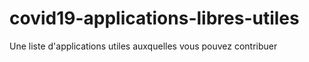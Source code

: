 # covid19-applications-libres-utiles
Une liste d'applications utiles auxquelles vous pouvez contribuer
